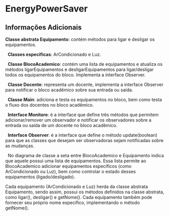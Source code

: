 # EnergyPowerSaver

## Informações Adicionais

**Classe abstrata Equipamento**: contém métodos para ligar e desligar os equipamentos.


&nbsp; 
**Classes específicas**: ArCondicionado e Luz. 


&nbsp;
**Classe BlocoAcademico**: contém uma lista de equipamentos e atualiza os métodos ligarEquipamentos e desligarEquipamentos para ligar/desligar todos os equipamentos do bloco. Implementa a interface Observer.


&nbsp;
**Classe Docente**: representa um docente, implementa a interface Observer para notificar o bloco acadêmico sobre sua entrada ou saída.


&nbsp;
**Classe Main**: adiciona e testa os equipamentos no bloco, bem como testa o fluxo dos docentes no bloco acadêmico.


&nbsp;
**Interface Monitore**: é a interface que define três métodos que permitem adicionar/remover um observador e notificar os observadores sobre a entrada ou saída de um docente no bloco acadêmico.


&nbsp;
**Interface Observer**: é a interface que define o método update(boolean) para que as classes que desejam ser observadoras sejam notificadas sobre as mudanças.


&nbsp;
No diagrama de classe a seta entre BlocoAcademico e Equipamento indica que aquele possui uma lista de equipamentos. Essa lista permite ao BlocoAcademico adicionar equipamentos específicos (como ArCondicionado ou Luz), bem como controlar o estado desses equipamentos (ligado/desligado).

Cada equipamento (ArCondicionado e Luz) herda da classe abstrata Equipamento, sendo assim, possui os métodos definidos na classe abstrata, como ligar(), desligar() e getNome(). Cada equipamento também pode fornecer seu próprio nome específico, implementando o método getNome().
